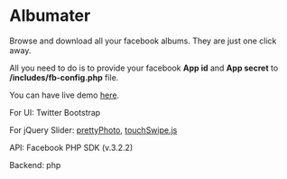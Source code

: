 Albumater
=========

Browse and download all your facebook albums. They are just one click away.

All you need to do is to provide your facebook <b>App id</b> and <b>App secret</b> to <b>/includes/fb-config.php</b> file.

You can have live demo <a href='http://riteshpatel.site11.com/assignments/albumater/index.php' target='_blank'>here</a>.

For UI: Twitter Bootstrap

For jQuery Slider: <a href="http://www.no-margin-for-errors.com/projects/prettyphoto-jquery-lightbox-clone/" target='_blank'>prettyPhoto</a>, <a href="https://github.com/mattbryson/TouchSwipe-Jquery-Plugin" target="_blank">touchSwipe.js</a>

API: Facebook PHP SDK (v.3.2.2)

Backend: php
